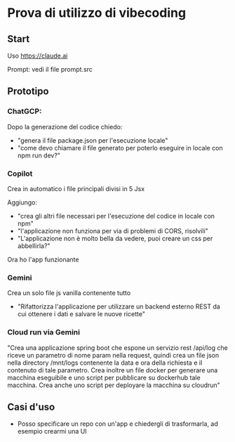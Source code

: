 # Prova di utilizzo di vibecoding

## Start
Uso https://claude.ai

Prompt: vedi il file prompt.src

## Prototipo

### ChatGCP:
Dopo la generazione del codice chiedo:

* "genera il file package.json per l'esecuzione locale"
* "come devo chiamare il file generato per poterlo eseguire in locale con npm run dev?"

### Copilot 
Crea in automatico i file principali divisi in 5 Jsx

Aggiungo:
* "crea gli altri file necessari per l'esecuzione del codice in locale con npm"
* "l'applicazione non funziona per via di problemi di CORS, risolvili"
* "L'applicazione non è molto bella da vedere, puoi creare un css per abbellirla?"

Ora ho l'app funzionante

### Gemini
Crea un solo file js vanilla contenente tutto

* "Rifattorizza l'applicazione per utilizzare un backend esterno REST da cui ottenere i dati e salvare le nuove ricette"

### Cloud run via Gemini
"Crea una applicazione spring boot che espone un servizio rest /api/log che riceve un parametro di nome param nella request, quindi crea un file json nella directory /mnt/logs contenente la data e ora della richiesta e il contenuto di tale parametro. Crea inoltre un file docker per generare una macchina eseguibile e uno script per pubblicare su dockerhub tale macchina. Crea anche uno script per deployare la macchina su cloudrun"


## Casi d'uso
* Posso specificare un repo con un'app e chiedergli di trasformarla, ad esempio crearmi una UI

